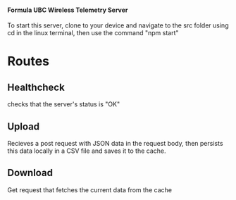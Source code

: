 #### Formula UBC Wireless Telemetry Server

To start this server, clone to your device and navigate to the src folder using cd in the linux terminal, then use the command "npm start"

# Routes

## Healthcheck
checks that the server's status is "OK"

## Upload
Recieves a post request with JSON data in the request body, then persists this data locally in a CSV file and saves it to the cache.

## Download
Get request that fetches the current data from the cache
